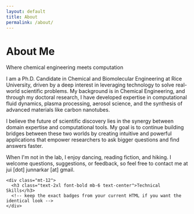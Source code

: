 ```yaml
---
layout: default
title: About
permalink: /about/
---
```


<div class="about-hero-bg text-white">
  <div class="bg-black bg-opacity-50">
    <div class="max-w-4xl mx-auto px-6 py-24 text-center">
      <h1 class="text-6xl font-bold">About Me</h1>
      <p class="text-xl mt-4 bg-blue-600 inline-block px-4 py-1 rounded-md">Where chemical engineering meets computation</p>
    </div>
  </div>
</div>

<section class="max-w-4xl mx-auto px-6 py-12">
  <div class="bg-white p-8 rounded-2xl shadow-lg border border-gray-200 -mt-32 relative z-10">
    <div class="text-lg text-gray-700 leading-relaxed space-y-4">
      <p>I am a Ph.D. Candidate in Chemical and Biomolecular Engineering at Rice University, driven by a deep interest in leveraging technology to solve real-world scientific problems. My background is in Chemical Engineering, and through my doctoral research, I have developed expertise in computational fluid dynamics, plasma processing, aerosol science, and the synthesis of advanced materials like carbon nanotubes.</p>
                        <p>I believe the future of scientific discovery lies in the synergy between domain expertise and computational tools. My goal is to continue building bridges between these two worlds by creating intuitive and powerful applications that empower researchers to ask bigger questions and find answers faster.</p>
                        <p>When I'm not in the lab, I enjoy dancing, reading fiction, and hiking. I welcome questions, suggestions, or feedback, so feel free to contact me at jui [dot] junnarkar [at] gmail.</p>
                    </div>


    <div class="mt-12">
      <h3 class="text-2xl font-bold mb-6 text-center">Technical Skills</h3>
      <!-- keep the exact badges from your current HTML if you want the identical look -->
    </div>
  </div>
</section>

